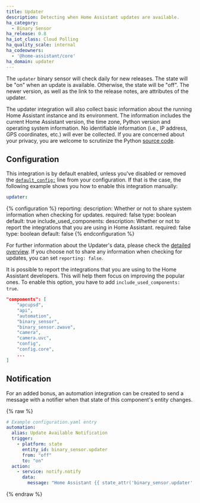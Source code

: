 ```yaml
---
title: Updater
description: Detecting when Home Assistant updates are available.
ha_category:
  - Binary Sensor
ha_release: 0.8
ha_iot_class: Cloud Polling
ha_quality_scale: internal
ha_codeowners:
  - '@home-assistant/core'
ha_domain: updater
---
```


The `updater` binary sensor will check daily for new releases. The state will be "on" when an update is available. Otherwise, the state will be "off". The newer version, as well as the link to the release notes, are attributes of the updater.

The updater integration will also collect basic information about the running Home Assistant instance and its environment. The information includes the current Home Assistant version, the time zone, Python version and operating system information. No identifiable information (i.e., IP address, GPS coordinates, etc.) will ever be collected. If you are concerned about your privacy, you are welcome to scrutinize the Python [source code](https://github.com/home-assistant/home-assistant/tree/dev/homeassistant/components/updater).

## Configuration

This integration is by default enabled, unless you've disabled or removed the [`default_config:`](/integrations/default_config/) line from your configuration. If that is the case, the following example shows you how to enable this integration manually:

```yaml
updater:
```

{% configuration %}
reporting:
  description: Whether or not to share system information when checking for updates.
  required: false
  type: boolean
  default: true
include_used_components:
  description: Whether or not to report the integrations that you are using in Home Assistant.
  required: false
  type: boolean
  default: false
{% endconfiguration %}

For further information about the Updater's data, please check the [detailed overview](/docs/backend/updater/). If you choose not to share any information when checking for updates, you can set `reporting: false`.

It is possible to report the integrations that you are using to the Home Assistant developers. This will help them focus on improving the popular ones. To enable this option, you have to add `include_used_components: true`.

```json
"components": [
    "apcupsd",
    "api",
    "automation",
    "binary_sensor",
    "binary_sensor.zwave",
    "camera",
    "camera.uvc",
    "config",
    "config.core",
    ...
]
```

## Notification

For an added bonus, an automation integration can be created to send a message with a notifier when that state of this component's entity changes.

{% raw %}

```yaml
# Example configuration.yaml entry
automation:
  alias: Update Available Notification
  trigger:
    - platform: state
      entity_id: binary_sensor.updater
      from: "off"
      to: "on"
  action:
    - service: notify.notify
      data:
        message: "Home Assistant {{ state_attr('binary_sensor.updater', 'newest_version') }} is available."
```

{% endraw %}
